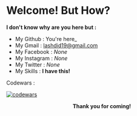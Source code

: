 # Welcome! But How?

**I don't know why are you here but :**

- My Github : You're here_
- My Gmail : lashdid19@gmail.com
- My Facebook : _None_
- My Instagram : _None_
- My Twitter : _None_
- My Skills : **I have this!**

Codewars : 

[![codewars](https://www.codewars.com/users/lashdid19/badges/small)](https://www.codewars.com/users/lashdid19)

<p align="center"> <b>Thank you for coming!</b> </p>

